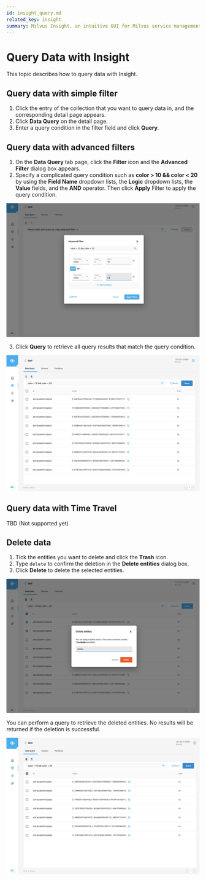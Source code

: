 ```yaml
---
id: insight_query.md
related_key: insight
summary: Milvus Insight, an intuitive GUI for Milvus service management.
---
```


# Query Data with Insight

This topic describes how to query data with Insight.

## Query data with simple filter

1. Click the entry of the collection that you want to query data in, and the corresponding detail page appears.
2. Click **Data Query** on the detail page. 
3. Enter a query condition in the filter field and click **Query**.

## Query data with advanced filters

1. On the **Data Query** tab page, click the **Filter** icon and the **Advanced Filter** dialog box appears.
2. Specify a complicated query condition such as **color > 10 && color < 20** by using the **Field Name** dropdown lists, the **Logic** dropdown lists, the **Value** fields, and the **AND** operator. Then click **Apply** Filter to apply the query condition.


![Query Data](../../../../assets/insight_query1.png)

3. Click **Query** to retrieve all query results that match the query condition.

![Query Data](../../../../assets/insight_query2.png)


## Query data with Time Travel

TBD (Not supported yet)


## Delete data

1. Tick the entities you want to delete and click the **Trash** icon.
2. Type `delete` to confirm the deletion in the **Delete entities** dialog box.
3. Click **Delete** to delete the selected entities.


![Delete Data](../../../../assets/insight_query3.png)

You can perform a query to retrieve the deleted entities. No results will be returned if the deletion is successful.

![Delete Data](../../../../assets/insight_query4.png)


